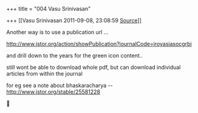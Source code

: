 +++
title = "004 Vasu Srinivasan"

+++
[[Vasu Srinivasan	2011-09-08, 23:08:59 [Source](https://groups.google.com/g/samskrita/c/mXAbADF1ZaY)]]



Another way is to use a publication url ...  
  
<http://www.jstor.org/action/showPublication?journalCode=jroyasiasocgrbi>  
  
and drill down to the years for the green icon content..  
  
still wont be able to download whole pdf, but can download individual articles from within the journal  
  
for eg see a note about bhaskaracharya -- <http://www.jstor.org/stable/25581228>



